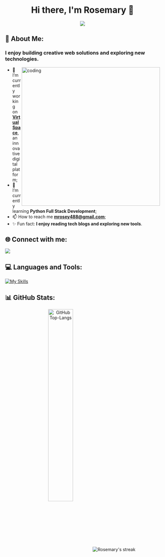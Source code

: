 <h1 align="center">Hi there, I'm Rosemary 👋</h1>

<p align="center">
  <a href="https://github.com/DenverCoder1/readme-typing-svg">
    <img src="https://readme-typing-svg.herokuapp.com?color=e876c1&center=true&lines=Passionate+Web+Developer;&center=true&width=380&height=45">
  </a>
</p>

## 💫 About Me:
<h3>I enjoy building creative web solutions and exploring new technologies.</h3>
<img align="right" alt="coding" width="450" src="https://mir-s3-cdn-cf.behance.net/project_modules/disp/601014116770475.6068beff4640a.gif">

- 🔭 I’m currently working on **[Virtual Space](https://github.com/Rosemary444)**, an innovative digital platform;<br>
- 🧠 I’m currently learning **Python Full Stack Development**;<br>
- 📫 How to reach me **mrosey488@gmail.com**;<br>
- ✨ Fun fact: **I enjoy reading tech blogs and exploring new tools**.<br>
  
## 🌐 Connect with me:
<p align="left">
  <a href="linkedin.com/in/rose-mary-r-7304291a0/">
    <img src="https://img.icons8.com/color/48/000000/linkedin.png"/>
  </a>
</p>

## 💻 Languages and Tools:
[![My Skills](https://skillicons.dev/icons?i=python,html,css,javascript,bootstrap,django,git,github,mysql,vscode&perline=8)](https://skillicons.dev)

## 📊 GitHub Stats:
<p align="center">
  <img src="https://github-readme-stats.vercel.app/api/top-langs/?username=Rosemary444&layout=compact&theme=nightowl&hide_border=true&langs_count=10" alt="GitHub Top-Langs" align="center" width="40%" />
  <img alt="Rosemary's streak" src="https://github-readme-streak-stats.herokuapp.com/?user=Rosemary444&theme=nightowl&hide_border=true" align="center"/>
</p>
